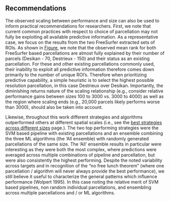 ## Recommendations

The observed scaling between performance and size can also be used to inform practical recommendations for researchers.
First, we note that current common practices with respect to choice of parcellation may not fully be exploiting all available predictive information. As a representative case, we focus on the results from the two FreeSurfer extracted sets of ROIs. As shown in [Figure](./index#base-experiment-results), we note that the observed mean rank for both FreeSurfer based parcellations are almost fully explained by their number of parcels (Desikan - 70, Destrieux - 150) and their status as an existing parcellation. For these and other existing parcellations commonly used, their inability to exploit all predictive information therefore comes down primarily to the number of unique ROI’s. Therefore when prioritizing predictive capability, a simple heuristic is to select the highest possible resolution parcellation, in this case Destrieux over Desikan. Importantly, the diminishing returns nature of the scaling relationship (e.g., consider relative performance gains between sizes 100 to 3000 vs. 3000 to 4000) as well as the region where scaling ends (e.g., 20,000 parcels likely performs worse than 3000), should also be taken into account. 

Likewise, throughout this work different strategies and algorithms outperformed others at different spatial scales (i.e., see the [best strategies across different sizes](./whats_best.html) page.). The two top performing strategies were the SVM based pipeline with existing parcellations and an ensemble combining the three ML algorithms (the ‘All ensemble) with randomly generated parcellations of the same size. The ‘All’ ensemble results in particular were interesting as they were both the most complex, where predictions were averaged across multiple combinations of pipeline and parcellation, but were also consistently the highest performing. Despite the noted variability across targets and in recognition of the “no free lunch theorem” (where one parcellation / algorithm will never always provide the best performance), we still believe it useful to characterize the general patterns which influence performance (Wolpert 1995). In this case noting the relative merit of SVM based pipelines, non random individual parcellations, and ensembling across multiple parcellations and / or ML algorithms.
